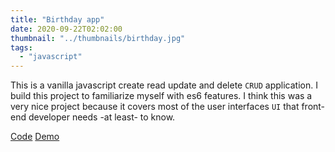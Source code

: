 ```yaml
---
title: "Birthday app"
date: 2020-09-22T02:02:00
thumbnail: "../thumbnails/birthday.jpg"
tags:
  - "javascript"
---
```


This is a vanilla javascript create read update and delete `CRUD` application. I build this project to familiarize myself with es6 features. I think this was a very nice project because it covers most of the user interfaces `UI` that front-end developer needs -at least- to know.

<a href='https://github.com/starjardin/birthday-app'>Code</a>
<a href='https://tantley-birthday-app.netlify.app/'>Demo</a>
